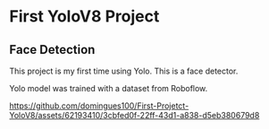 # First YoloV8 Project

## Face Detection 

This project is my first time using Yolo. This is a face detector.

Yolo model was trained with a dataset from Roboflow.





https://github.com/domingues100/First-Projetct-YoloV8/assets/62193410/3cbfed0f-22ff-43d1-a838-d5eb380679d8

